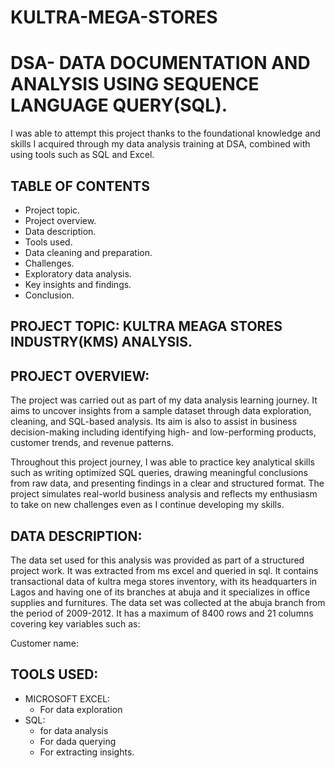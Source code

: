 # KULTRA-MEGA-STORES
# DSA- DATA DOCUMENTATION AND ANALYSIS USING SEQUENCE LANGUAGE QUERY(SQL).

I was able to attempt this project thanks to the foundational knowledge and skills I acquired through my data analysis training at DSA, combined with using tools such as SQL and Excel.

## TABLE OF CONTENTS 
- Project topic.
- Project overview.
- Data description.
- Tools used.
- Data cleaning and preparation. 
- Challenges. 
- Exploratory data analysis.
- Key insights and findings.
- Conclusion.

## PROJECT TOPIC: KULTRA MEAGA STORES INDUSTRY(KMS) ANALYSIS.

## PROJECT OVERVIEW:
The project was carried out as part of my data analysis learning journey. It aims to uncover insights from a sample dataset through data exploration, cleaning, and SQL-based analysis. Its aim is also to assist in business decision-making including identifying high- and low-performing products, customer trends, and revenue patterns.

Throughout this project journey, I was able to practice key analytical skills such as writing optimized SQL queries, drawing meaningful conclusions from raw data, and presenting findings in a clear and structured format. The project simulates real-world business analysis and reflects my enthusiasm to take on new challenges even as I continue developing my skills.

## DATA DESCRIPTION:
 The data set used for this analysis was provided as part of a structured project work. It was extracted from ms excel and queried in sql. It contains transactional data of kultra mega stores inventory, with its headquarters in Lagos and having one of its branches at abuja and it specializes in office supplies and furnitures. 
 The data set was collected at the abuja branch from the period of 2009-2012. It has a maximum of 8400 rows and 21 columns covering key variables such as:

Customer name: 
## TOOLS USED:
- MICROSOFT EXCEL:
   - For data exploration 
- SQL:
  - for data analysis
  - For dada querying
  - For extracting insights.
